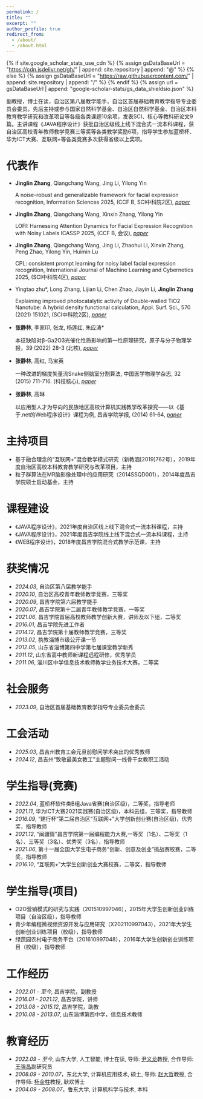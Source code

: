 ```yaml
---
permalink: /
title: ""
excerpt: ""
author_profile: true
redirect_from: 
  - /about/
  - /about.html
---
```


{% if site.google_scholar_stats_use_cdn %}
{% assign gsDataBaseUrl = "https://cdn.jsdelivr.net/gh/" | append: site.repository | append: "@" %}
{% else %}
{% assign gsDataBaseUrl = "https://raw.githubusercontent.com/" | append: site.repository | append: "/" %}
{% endif %}
{% assign url = gsDataBaseUrl | append: "google-scholar-stats/gs_data_shieldsio.json" %}

<span class='anchor' id='about-me'></span>

副教授，博士在读，自治区第八届教学能手，自治区首届基础教育教学指导专业委员会委员。先后主持或参与国家自然科学基金、自治区自然科学基金、自治区本科教育教学研究和改革项目等各级各类课题10余项，发表SCI、核心等教科研论文9篇。主讲课程《JAVA程序设计》获批自治区级线上线下混合式一流本科课程，获自治区高校青年教师教学竞赛三等奖等各类教学奖励6项，指导学生参加蓝桥杯、华为ICT大赛、互联网+等各类竞赛多次获得省级以上奖项。

#  代表作 

-  **Jinglin Zhang**, Qiangchang Wang, Jing Li, Yilong Yin

   A noise-robust and generalizable framework for facial expression recognition, Information Sciences 2025, (CCF B, SCI中科院2区), *[paper](https://www.sciencedirect.com/science/article/abs/pii/S0020025525005894)*

-  **Jinglin Zhang**, Qiangchang Wang, Xinxin Zhang, Yilong Yin

   LOFI: Harnessing Attention Dynamics for Facial Expression Recognition with Noisy Labels ICASSP 2025, (CCF B, 会议), *[paper](https://ieeexplore.ieee.org/abstract/document/10888641)*
   
-  **Jinglin Zhang**, Qiangchang Wang, Jing Li, Zhaohui Li, Xinxin Zhang, Peng Zhao, Yilong Yin, Huimin Lu
  
   CPL: consistent prompt learning for noisy label facial expression 
recognition, International Journal of Machine Learning and Cybernetics 2025, (SCI中科院4区), *[paper](https://github.com](https://link.springer.com/article/10.1007/s13042-025-02802-x))*

-  Yingtao zhu*, Long Zhang, Lijian Li, Chen Zhao, Jiayin Li, **Jinglin Zhang**
   
   Explaining improved photocatalytic activity of Double-walled TiO2 Nanotube: A hybrid density functional calculation, Appl. Surf. Sci., 570 (2021) 151021, (SCI中科院2区), *[paper](https://www.sciencedirect.com/science/article/abs/pii/S016943322102078X)*

-  **张静林**, 李家印, 张龙, 杨莲红, 朱应涛*
  
   本征缺陷对β-Ga2O3光催化性质影响的第一性原理研究，原子与分子物理学报，39 (2022) 28-3 (北核), *[paper](https://www.cnki.com.cn/Article/CJFDTotal-YZYF202203004.htm)*
  
-  **张静林**, 高红, 马宝英

   一种改进的梯度矢量流Snake侧脑室分割算法, 中国医学物理学杂志, 32 (2015) 711-716. (科技核心), *[paper](https://www.cnki.com.cn/Article/CJFDTOTAL-YXWZ201505022.htm)*

-  **张静林**, 高琳

   以应用型人才为导向的民族地区高校计算机实践教学改革探究——以《基于.net的Web程序设计》课程为例, 昌吉学院学报, (2014) 61-64, *[paper](https://www.cnki.com.cn/Article/CJFDTotal-CJXY201406013.htm)*

#  主持项目
- 基于融合理念的“互联网+”混合教学模式研究（新教涵[2019]762号），2019年度自治区高校本科教育教学研究与改革项目，主持
- 粒子群算法在MR脑影像处理中的应用研究（2014SSQD001），2014年度昌吉学院硕士启动基金，主持 

#  课程建设
- 《JAVA程序设计》，2021年度自治区线上线下混合式一流本科课程，主持
- 《JAVA程序设计》，2021年度昌吉学院线上线下混合式一流本科课程，主持
- 《WEB程序设计》，2018年度昌吉学院混合式教学示范课，主持

#  获奖情况
- *2024.03*, 自治区第八届教学能手
- *2020.10*, 自治区高校青年教师教学竞赛，三等奖
- *2020.09*, 昌吉学院第六届教学能手
- *2020.07*, 昌吉学院第十二届青年教师教学竞赛，一等奖
- *2021.06*, 昌吉学院首届高校教师教学创新大赛，讲师及以下组，二等奖
- *2016.01*, 昌吉学院先进工作者
- *2014.12*, 昌吉学院第十届教师教学竞赛，三等奖
- *2013.02*, 执教淄博市级公开课一节
- *2012.05*, 山东省淄博第四中学第七届课堂教学新秀
- *2011.12*, 山东省高中教师新课程远程研修，优秀学员
- *2011.06*, 淄川区中学信息技术教师教学业务技术大赛，二等奖

#  社会服务
- *2023.09*, 自治区首届基础教育教学指导专业委员会委员

#  工会活动
- *2025.03*, 昌吉州教育工会元旦前慰问学术突出的优秀教师
- *2024.12*, 昌吉州“致敬最美女教工”主题慰问一线骨干女教职工活动
  
#  学生指导(竞赛)
- *2022.04*, 蓝桥杯软件类B组Java省赛(自治区级)，二等奖，指导老师
- *2021.11*, 华为ICT大赛2021实践赛(自治区级)，本科云组，三等奖，指导教师
- *2016.09*, “建行杯”第二届自治区“互联网+”大学创新创业赛(自治区级)，优秀奖，指导教师
- *2021.12*, “闽疆情”昌吉学院第一届编程能力大赛,一等奖（1名）、二等奖（1名）、三等奖（3名）、优秀奖（3名），指导教师
- *2021.06*, 第十一届全国大学生电子商务“创新、创意及创业”挑战赛校赛，二等奖，指导教师
- *2016.10*, “互联网+”大学生创新创业大赛校赛，二等奖，指导教师

# 学生指导(项目)
- O2O营销模式的研究与实践（201510997046），2015年大学生创新创业训练项目（自治区级），指导教师
- 青少年编程微视频资源开发与应用研究（X202110997043），2021年大学生创新创业训练项目（校级），指导教师
- 绿蔬园农村电子商务平台（201610997048），2016年大学生创新创业训练项目（校级），指导教师

#  工作经历
- *2022.01 - 至今*,    昌吉学院，副教授
- *2016.01 - 2021.12*, 昌吉学院，讲师
- *2013.08 - 2015.12*, 昌吉学院，助教
- *2010.08 - 2013.07*, 山东淄博第四中学，信息技术教师

#  教育经历 
- *2022.09 - 至今*,    山东大学, 人工智能, 博士在读, 导师: [尹义龙](https://faculty.sdu.edu.cn/ylyin/zh_CN/index.htm)教授, 合作导师: [王强昌](https://faculty.sdu.edu.cn/wangqiangchang/zh_CN/index/1520846/list/index.htm)副研究员
- *2008.09 - 2010.07*，东北大学, 计算机应用技术, 硕士, 导师: [赵大哲](http://www.cse.neu.edu.cn/2019/0312/c6665a159492/page.htm)教授, 合作导师: [杨金柱](http://www.cse.neu.edu.cn/2019/0303/c6664a159432/page.htm)教授, 耿欢博士
- *2004.09 - 2008.07*，鲁东大学, 计算机科学与技术, 本科

